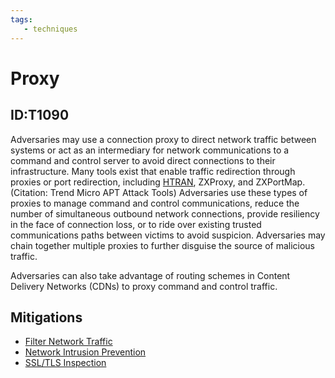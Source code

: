 ```yaml
---
tags:
   - techniques
---
```

# Proxy
## ID:T1090
Adversaries may use a connection proxy to direct network traffic between systems or act as an intermediary for network communications to a command and control server to avoid direct connections to their infrastructure. Many tools exist that enable traffic redirection through proxies or port redirection, including [HTRAN](/mitre/software/S0040), ZXProxy, and ZXPortMap. (Citation: Trend Micro APT Attack Tools) Adversaries use these types of proxies to manage command and control communications, reduce the number of simultaneous outbound network connections, provide resiliency in the face of connection loss, or to ride over existing trusted communications paths between victims to avoid suspicion. Adversaries may chain together multiple proxies to further disguise the source of malicious traffic.

Adversaries can also take advantage of routing schemes in Content Delivery Networks (CDNs) to proxy command and control traffic.
## Mitigations
* [Filter Network Traffic](/mitre/mitigations/M1037)
* [Network Intrusion Prevention](/mitre/mitigations/M1031)
* [SSL/TLS Inspection](/mitre/mitigations/M1020)
